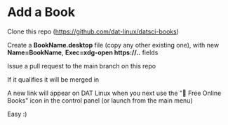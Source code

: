 # Add a Book

Clone this repo (https://github.com/dat-linux/datsci-books)

Create a **BookName.desktop** file (copy any other existing one), with new **Name=BookName**, **Exec=xdg-open https://..** fields

Issue a pull request to the main branch on this repo

If it qualifies it will be merged in

A new link will appear on DAT Linux when you next use the "📗️ Free Online Books" icon in the control panel (or launch from the main menu)

Easy :)

